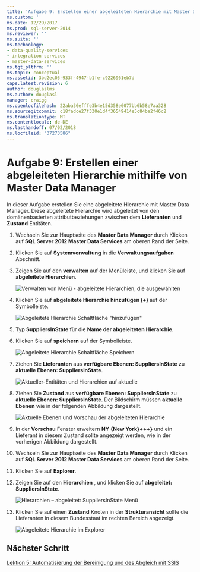 ```yaml
---
title: 'Aufgabe 9: Erstellen einer abgeleiteten Hierarchie mit Master Data Manager | Microsoft-Dokumentation'
ms.custom: ''
ms.date: 12/29/2017
ms.prod: sql-server-2014
ms.reviewer: ''
ms.suite: ''
ms.technology:
- data-quality-services
- integration-services
- master-data-services
ms.tgt_pltfrm: ''
ms.topic: conceptual
ms.assetid: 3bd2ec05-933f-4947-b1fe-c9226961eb7d
caps.latest.revision: 6
author: douglaslms
ms.author: douglasl
manager: craigg
ms.openlocfilehash: 22aba36efffe3b4e15d358e6077bb6b58e7aa328
ms.sourcegitcommit: c18fadce27f330e1d4f36549414e5c84ba2f46c2
ms.translationtype: MT
ms.contentlocale: de-DE
ms.lasthandoff: 07/02/2018
ms.locfileid: "37273586"
---
```

# <a name="task-9-creating-a-derived-hierarchy-using-master-data-manager"></a>Aufgabe 9: Erstellen einer abgeleiteten Hierarchie mithilfe von Master Data Manager
  In dieser Aufgabe erstellen Sie eine abgeleitete Hierarchie mit Master Data Manager. Diese abgeleitete Hierarchie wird abgeleitet von den domänenbasierten attributbeziehungen zwischen dem **Lieferanten** und **Zustand** Entitäten.  
  
1.  Wechseln Sie zur Hauptseite des **Master Data Manager** durch Klicken auf **SQL Server 2012 Master Data Services** am oberen Rand der Seite.  
  
2.  Klicken Sie auf **Systemverwaltung** in die **Verwaltungsaufgaben** Abschnitt.  
  
3.  Zeigen Sie auf den **verwalten** auf der Menüleiste, und klicken Sie auf **abgeleitete Hierarchien**.  
  
     ![Verwalten von Menü - abgeleitete Hierarchien, die ausgewählten](../../2014/tutorials/media/et-creatingaderivedhierarchyusingmdm-01.jpg "verwalten im Menü - abgeleitete Hierarchien ausgewählt")  
  
4.  Klicken Sie auf **abgeleitete Hierarchie hinzufügen (+)** auf der Symbolleiste.  
  
     ![Abgeleitete Hierarchie Schaltfläche "hinzufügen"](../../2014/tutorials/media/et-creatingaderivedhierarchyusingmdm-02.jpg "abgeleitete Hierarchie Schaltfläche \"hinzufügen\"")  
  
5.  Typ **SuppliersInState** für die **Name der abgeleiteten Hierarchie**.  
  
6.  Klicken Sie auf **speichern** auf der Symbolleiste.  
  
     ![Abgeleitete Hierarchie Schaltfläche Speichern](../../2014/tutorials/media/et-creatingaderivedhierarchyusingmdm-03.jpg "abgeleitete Schaltfläche Hierarchie speichern")  
  
7.  Ziehen Sie **Lieferanten** aus **verfügbare Ebenen: SuppliersInState** zu **aktuelle Ebenen: SuppliersInState**.  
  
     ![Aktueller-Entitäten und Hierarchien auf aktuelle](../../2014/tutorials/media/et-creatingaderivedhierarchyusingmdm-04.jpg "aktueller-Entitäten und Hierarchien auf aktuelle")  
  
8.  Ziehen Sie **Zustand** aus **verfügbare Ebenen: SuppliersInState** zu **aktuelle Ebenen: SuppliersInState**. Der Bildschirm müssen **aktuelle Ebenen** wie in der folgenden Abbildung dargestellt.  
  
     ![Aktuelle Ebenen und Vorschau der abgeleiteten Hierarchie](../../2014/tutorials/media/et-creatingaderivedhierarchyusingmdm-05.jpg "aktuelle Ebenen und Vorschau der abgeleiteten Hierarchie")  
  
9. In der **Vorschau** Fenster erweitern **NY {New York}+++}** und ein Lieferant in diesem Zustand sollte angezeigt werden, wie in der vorherigen Abbildung dargestellt.  
  
10. Wechseln Sie zur Hauptseite des **Master Data Manager** durch Klicken auf **SQL Server 2012 Master Data Services** am oberen Rand der Seite.  
  
11. Klicken Sie auf **Explorer**.  
  
12. Zeigen Sie auf den **Hierarchien** , und klicken Sie auf **abgeleitet: SuppliersInState**.  
  
     ![Hierarchien – abgeleitet: SuppliersInState Menü](../../2014/tutorials/media/et-creatingaderivedhierarchyusingmdm-06.jpg "Hierarchien – abgeleitet: SuppliersInState-Menü")  
  
13. Klicken Sie auf einen **Zustand** Knoten in der **Strukturansicht** sollte die Lieferanten in diesem Bundesstaat im rechten Bereich angezeigt.  
  
     ![Abgeleitete Hierarchie im Explorer](../../2014/tutorials/media/et-creatingaderivedhierarchyusingmdm-07.jpg "abgeleitete Hierarchie im Explorer")  
  
## <a name="next-step"></a>Nächster Schritt  
 [Lektion 5: Automatisierung der Bereinigung und des Abgleich mit SSIS](../../2014/tutorials/lesson-5-automating-the-cleansing-and-matching-using-ssis.md)  
  
  
